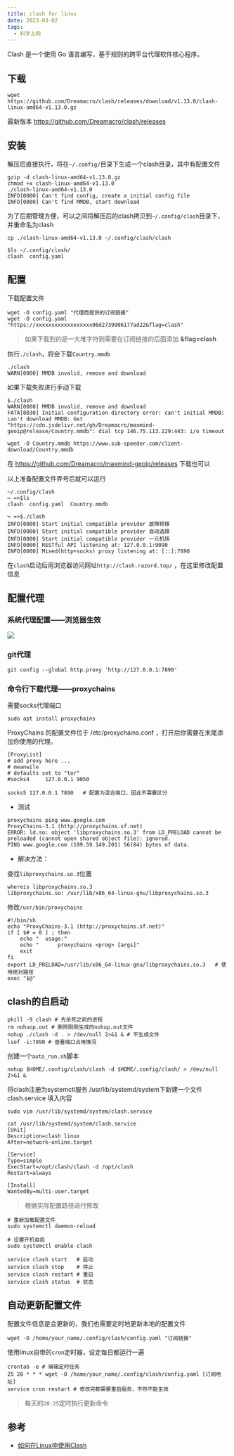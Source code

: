 ```yaml
---
title: clash for linux
date: 2023-03-02
tags:
  - 科学上网
---
```


Clash 是一个使用 Go 语言编写，基于规则的跨平台代理软件核心程序。

<!--more-->


## 下载

``` shell
wget https://github.com/Dreamacro/clash/releases/download/v1.13.0/clash-linux-amd64-v1.13.0.gz
```
最新版本 https://github.com/Dreamacro/clash/releases


## 安装

解压后直接执行，将在`~/.config/`目录下生成一个clash目录，其中有配置文件

``` shell
gzip -d clash-linux-amd64-v1.13.0.gz
chmod +x clash-linux-amd64-v1.13.0
./clash-linux-amd64-v1.13.0
INFO[0000] Can't find config, create a initial config file 
INFO[0000] Can't find MMDB, start download 
```

为了后期管理方便，可以之间将解压后的clash拷贝到`~/.config/clash`目录下，并重命名为clash

``` shell
cp ./clash-linux-amd64-v1.13.0 ~/.config/clash/clash

$ls ~/.config/clash/
clash  config.yaml
```


## 配置

下载配置文件

``` shell
wget -O config.yaml "代理商提供的订阅链接"
wget -O config.yaml "https://xxxxxxxxxxxxxxxxxx06d2739906177ad22&flag=clash"
```
>如果下载到的是一大堆字符则需要在订阅链接的后面添加 **&flag=clash**

执行`./clash`，将会下载`Country.mmdb`
``` shell
./clash 
WARN[0000] MMDB invalid, remove and download 
```

如果下载失败进行手动下载
``` shell
$./clash 
WARN[0000] MMDB invalid, remove and download            
FATA[0030] Initial configuration directory error: can't initial MMDB: can't download MMDB: Get "https://cdn.jsdelivr.net/gh/Dreamacro/maxmind-geoip@release/Country.mmdb": dial tcp 146.75.113.229:443: i/o timeout 
```

``` shell
wget -O Country.mmdb https://www.sub-speeder.com/client-download/Country.mmdb
```

在 https://github.com/Dreamacro/maxmind-geoip/releases 下载也可以


以上准备配置文件弄号后就可以运行
```
~/.config/clash
↪ =>$ls
clash  config.yaml  Country.mmdb 

↪ =>$./clash 
INFO[0000] Start initial compatible provider 故障转移       
INFO[0000] Start initial compatible provider 自动选择       
INFO[0000] Start initial compatible provider 一元机场       
INFO[0000] RESTful API listening at: 127.0.0.1:9090     
INFO[0000] Mixed(http+socks) proxy listening at: [::]:7890 
```

在`clash`启动后用浏览器访问网址`http://clash.razord.top/` ，在这里修改配置信息

## 配置代理

### 系统代理配置——浏览器生效

![](../../images/clash%20for%20linux.png)


### git代理

```
git config --global http.proxy 'http://127.0.0.1:7890'
```


### 命令行下载代理——proxychains

需要socks代理端口

``` shell
sudo apt install proxychains
```

ProxyChains 的配置文件位于 /etc/proxychains.conf ，打开后你需要在末尾添加你使用的代理。

```
[ProxyList]
# add proxy here ...
# meanwile
# defaults set to "tor"
#socks4 	127.0.0.1 9050

socks5 127.0.0.1 7890   # 配置为混合端口，因此不需要区分
```

- 测试

```
proxychains ping www.google.com
ProxyChains-3.1 (http://proxychains.sf.net)
ERROR: ld.so: object 'libproxychains.so.3' from LD_PRELOAD cannot be preloaded (cannot open shared object file): ignored.
PING www.google.com (199.59.149.201) 56(84) bytes of data.
```

- 解决方法：

查找`libproxychains.so.3`位置
```
whereis libproxychains.so.3 
libproxychains.so: /usr/lib/x86_64-linux-gnu/libproxychains.so.3
```

修改`/usr/bin/proxychains`

``` shell
#!/bin/sh
echo "ProxyChains-3.1 (http://proxychains.sf.net)"
if [ $# = 0 ] ; then
	echo "	usage:"
	echo "		proxychains <prog> [args]"
	exit
fi
export LD_PRELOAD=/usr/lib/x86_64-linux-gnu/libproxychains.so.3   # 使用绝对路径
exec "$@"
```


## clash的自启动

``` shell
pkill -9 clash # 先杀死之前的进程
rm nohuop.out # 删除刚刚生成的nohup.out文件
nohup ./clash -d . > /dev/null 2>&1 & # 不生成文件
lsof -i:7890 # 查看端口占用情况
```

创建一个`auto_run.sh`脚本
``` shell
nohup $HOME/.config/clash/clash -d $HOME/.config/clash/ > /dev/null 2>&1 &
```

将clash注册为systemctl服务 /usr/lib/systemd/system下新建一个文件clash.service 填入内容

``` shell
sudo vim /usr/lib/systemd/system/clash.service

cat /usr/lib/systemd/system/clash.service
[Unit]                                                                    
Description=clash linux                                                   
After=network-online.target                                               
                                                                          
[Service]
Type=simple
ExecStart=/opt/clash/clash -d /opt/clash
Restart=always                                                            
                                                                          
[Install]                                                                 
WantedBy=multi-user.target
```
>根据实际配置路径进行修改

``` shell
# 重新加载配置文件
sudo systemctl daemon-reload

# 设置开机自启
sudo systemctl enable clash

service clash start   # 启动  
service clash stop    # 停止  
service clash restart # 重启  
service clash status  # 状态
```


## 自动更新配置文件


配置文件信息是会更新的，我们也需要定时地更新本地的配置文件

```
wget -O /home/your_name/.config/clash/config.yaml "订阅链接"
```

使用linux自带的`cron`定时器，设定每日都运行一遍
```
crontab -e # 编辑定时任务
25 20 * * * wget -O /home/your_name/.config/clash/config.yaml [订阅地址]
service cron restart # 修改完都需要重启服务，不然不能生效
```
> 每天的`20:25`定时执行更新命令


## 参考

- [如何在Linux中使用Clash](https://zhuanlan.zhihu.com/p/366589407)